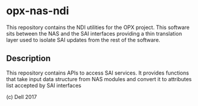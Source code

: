# opx-nas-ndi 
This repository contains the NDI utilities for the OPX project. This software sits between the NAS and the SAI interfaces providing a thin translation layer used to isolate SAI updates from the rest of the software.

## Description
This repository contains APIs to access SAI services. It provides functions that take input data structure from NAS modules and convert it to attributes list accepted by SAI interfaces

(c) Dell 2017
